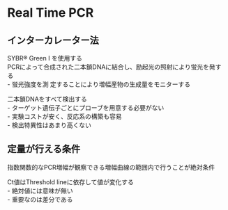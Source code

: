 # Real Time PCR

## インターカレーター法

SYBR® Green I を使用する  
PCRによって合成された二本鎖DNAに結合し、励起光の照射により蛍光を発する  
	- 蛍光強度を測 定することにより増幅産物の生成量をモニターする  

二本鎖DNAをすべて検出する  
	- ターゲット遺伝子ごとにプローブを用意する必要がない  
	- 実験コストが安く、反応系の構築も容易  
	- 検出特異性はあまり高くない  

## 定量が行える条件
指数関数的なPCR増幅が観察できる増幅曲線の範囲内で行うことが絶対条件

Ct値はThreshold lineに依存して値が変化する  
	- 絶対値には意味が無い  
	- 重要なのは差分である

